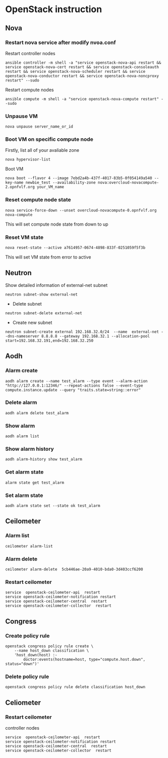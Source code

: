 # OpenStack instruction
## Nova

### Restart nova service after modify nvoa.conf
Restart controller nodes
```shell
ansible controller -m shell -a "service openstack-nova-api restart && service openstack-nova-cert restart && service openstack-consoleauth restart && service openstack-nova-scheduler restart && service openstack-nova-conductor restart && service openstack-nova-noncproxy restart" --sudo
```
Restart compute nodes
```shell
ansible compute -m shell -a "service openstack-nova-compute restart" --sudo 
```

### Unpause VM
```shell
nova unpause server_name_or_id
```
### Boot VM on specific compute node
Firstly, list all of your avaliable zone
```shell
nova hypervisor-list
```
Boot VM
```shell
nova boot --flavor 4 --image 7ebd2a4b-437f-4017-83b5-0f054149a540 --key-name newbie_test --availability-zone nova:overcloud-novacompute-2.opnfvlf.org your_VM_name
```
### Reset compute node state 
```shell
nova service-force-down --unset overcloud-novacompute-0.opnfvlf.org nova-compute
```
This will set compute node state from down to up
### Reset VM state
```shell
nova reset-state --active a7614957-0674-4898-833f-0251059f5f3b
```
This will set VM state from error to active

## Neutron

Show detailed information of external-net subnet
```shell
neutron subnet-show external-net
```
- Delete subnet
```shell
neutron subnet-delete external-net 
```
- Create new subnet
```shell
neutron subnet-create external 192.168.32.0/24  --name  external-net --dns-nameserver 8.8.8.8 --gateway 192.168.32.1 --allocation-pool start=192.168.32.191,end=192.168.32.250  
```

## Aodh

### Alarm create
```shell
aodh alarm create --name test_alarm --type event --alarm-action "http://127.0.0.1:12346/" --repeat-actions false --event-type compute.instance.update --query "traits.state=string::error"
```
### Delete alarm 
```shell
aodh alarm delete test_alarm 
```
### Show alarm 
```shell
aodh alarm list
```
### Show alarm history
```shell
aodh alarm-history show test_alarm 
```
### Get alarm state
```shell
alarm state get test_alarm 
```
### Set alarm state
```shell
aodh alarm state set --state ok test_alarm   
```

## Ceilometer

### Alarm list
```shell
ceilometer alarm-list
```
### Alarm delete
```shell
ceilometer alarm-delete  5cb446ae-20a9-4010-bda0-3d403ccf6200
```
### Restart ceilometer
```shell
service  openstack-ceilometer-api  restart    
service openstack-ceilometer-notification restart
service openstack-ceilometer-central  restart
service openstack-ceilometer-collector  restart
```

## Congress

### Create policy rule
```shell
openstack congress policy rule create \
    --name host_down classification \
    'host_down(host) :-
        doctor:events(hostname=host, type="compute.host.down", status="down")'
```
### Delete policy rule
```shell
openstack congress policy rule delete classification host_down
```

## Celiometer

### Restart ceilometer
controller nodes
```shell
service  openstack-ceilometer-api  restart    
service openstack-ceilometer-notification restart
service openstack-ceilometer-central  restart
service openstack-ceilometer-collector  restart
```
